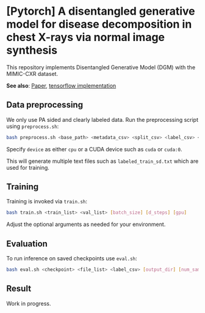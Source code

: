 # [Pytorch] A disentangled generative model for disease decomposition in chest X-rays via normal image synthesis

This repository implements Disentangled Generative Model (DGM) with the MIMIC-CXR dataset.

**See also**: [Paper](https://doi.org/10.1016/j.media.2020.101839), [tensorflow implementation](https://github.com/YeongHyeon/DGM-TF)

## Data preprocessing

We only use PA sided and clearly labeled data.
Run the preprocessing script using `preprocess.sh`:

```bash
bash preprocess.sh <base_path> <metadata_csv> <split_csv> <label_csv> <output_dir> [mimic_csv] [chexbert_ckpt] [device]
```

Specify `device` as either `cpu` or a CUDA device such as `cuda` or `cuda:0`.

This will generate multiple text files such as `labeled_train_sd.txt` which are used for training.

## Training

Training is invoked via `train.sh`:

```bash
bash train.sh <train_list> <val_list> [batch_size] [d_steps] [gpu]
```

Adjust the optional arguments as needed for your environment.

## Evaluation

To run inference on saved checkpoints use `eval.sh`:

```bash
bash eval.sh <checkpoint> <file_list> <label_csv> [output_dir] [num_samples] [gpu]
```

## Result

Work in progress.
